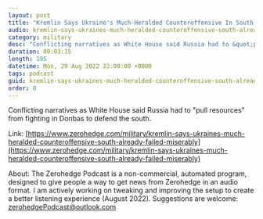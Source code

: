 ```yaml
---
layout: post
title: "Kremlin Says Ukraine's Much-Heralded Counteroffensive In South Already &quot;Failed Miserably&quot; "
audio: kremlin-says-ukraines-much-heralded-counteroffensive-south-already-failed-miserably-0
category: military
desc: "Conflicting narratives as White House said Russia had to &quot;pull resources&quot; from fighting in Donbas to defend the south."
duration: 00:03:15
length: 195
datetime: Mon, 29 Aug 2022 22:00:00 +0000
tags: podcast
guid: kremlin-says-ukraines-much-heralded-counteroffensive-south-already-failed-miserably-0
order: 0
---
```

Conflicting narratives as White House said Russia had to &quot;pull resources&quot; from fighting in Donbas to defend the south.

Link: [https://www.zerohedge.com/military/kremlin-says-ukraines-much-heralded-counteroffensive-south-already-failed-miserably](https://www.zerohedge.com/military/kremlin-says-ukraines-much-heralded-counteroffensive-south-already-failed-miserably)

About: The Zerohedge Podcast is a non-commercial, automated program, designed to give people a way to get news from Zerohedge in an audio format.  I am actively working on tweaking and improving the setup to create a better listening experience (August 2022).  Suggestions are welcome: [zerohedgePodcast@outlook.com](mailto:zerohedgePodcast@outlook.com)